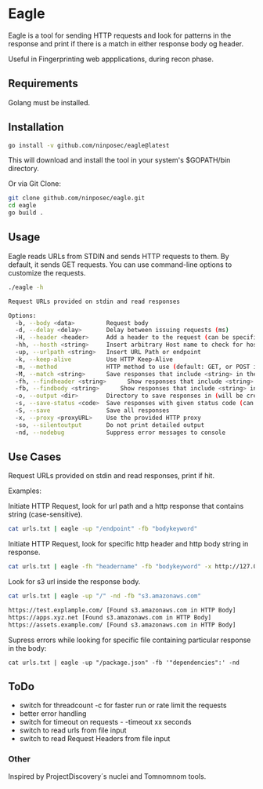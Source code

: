# Eagle

Eagle is a tool for sending HTTP requests and look for patterns in the response and print if there is a match in either response body og header. 

Useful in Fingerprinting web appplications, during recon phase.

## Requirements

Golang must be installed.

## Installation

```bash
go install -v github.com/ninposec/eagle@latest
```
This will download and install the tool in your system's $GOPATH/bin directory.


Or via Git Clone:

```bash
git clone github.com/ninposec/eagle.git
cd eagle
go build .
```
## Usage

Eagle reads URLs from STDIN and sends HTTP requests to them. By default, it sends GET requests. You can use command-line options to customize the requests.

```bash
./eagle -h

Request URLs provided on stdin and read responses 

Options:
  -b, --body <data>         Request body
  -d, --delay <delay>       Delay between issuing requests (ms)
  -H, --header <header>     Add a header to the request (can be specified multiple times)
  -hh, --hosth <string>     Insert arbitrary Host name to check for host header injection
  -up, --urlpath <string>   Insert URL Path or endpoint
  -k, --keep-alive          Use HTTP Keep-Alive
  -m, --method              HTTP method to use (default: GET, or POST if body is specified)
  -M, --match <string>      Save responses that include <string> in the body
  -fh, --findheader <string>      Show responses that include <string> in the header
  -fb, --findbody <string>      Show responses that include <string> in the body
  -o, --output <dir>        Directory to save responses in (will be created)
  -s, --save-status <code>  Save responses with given status code (can be specified multiple times)
  -S, --save                Save all responses
  -x, --proxy <proxyURL>    Use the provided HTTP proxy
  -so, --silentoutput       Do not print detailed output
  -nd, --nodebug            Suppress error messages to console
```


## Use Cases

Request URLs provided on stdin and read responses, print if hit.

Examples:

Initiate HTTP Request, look for url path and a http response that contains string (case-sensitive).

```bash
cat urls.txt | eagle -up "/endpoint" -fb "bodykeyword"
```

Initiate HTTP Request, look for specific http header and http body string in response. 

```bash
cat urls.txt | eagle -fh "headername" -fb "bodykeyword" -x http://127.0.0.1:8080 -H "x-test1: 123"
```

Look for s3 url inside the response body.

```bash
cat urls.txt | eagle -up "/" -nd -fb "s3.amazonaws.com"

https://test.explample.com/ [Found s3.amazonaws.com in HTTP Body] 
https://apps.xyz.net [Found s3.amazonaws.com in HTTP Body] 
https://assets.example.com/ [Found s3.amazonaws.com in HTTP Body] 
```

Supress errors while looking for specific file containing particular response in the body:

```
cat urls.txt | eagle -up "/package.json" -fb '"dependencies":' -nd
```

## ToDo

- switch for threadcount -c for faster run or rate limit the requests
- better error handling
- switch for timeout on requests - -timeout xx seconds
- switch to read urls from file input
- switch to read Request Headers from file input

### Other
Inspired by ProjectDiscovery´s nuclei and Tomnomnom tools.
